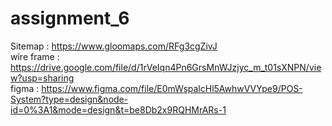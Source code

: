 # assignment_6<br>
Sitemap : https://www.gloomaps.com/RFg3cgZivJ <br>
wire frame : https://drive.google.com/file/d/1rVeIqn4Pn6GrsMnWJzjyc_m_t01sXNPN/view?usp=sharing <br>
figma : https://www.figma.com/file/E0mWspalcHl5AwhwVVYpe9/POS-System?type=design&node-id=0%3A1&mode=design&t=be8Db2x9RQHMrARs-1
